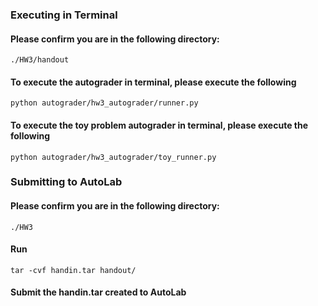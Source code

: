 ### Executing in Terminal

#### Please confirm you are in the following directory:

	./HW3/handout

#### To execute the autograder in terminal, please execute the following

	python autograder/hw3_autograder/runner.py

#### To execute the toy problem autograder in terminal, please execute the following

	python autograder/hw3_autograder/toy_runner.py

### Submitting to AutoLab

#### Please confirm you are in the following directory:

	./HW3

#### Run

	tar -cvf handin.tar handout/

#### Submit the handin.tar created to AutoLab
